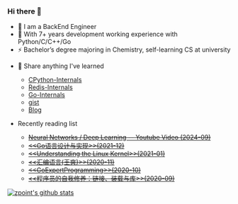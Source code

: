 ### Hi there 👋 
<!--
**zpoint/zpoint** is a ✨ _special_ ✨ repository because its `README.md` (this file) appears on your GitHub profile.

Here are some ideas to get you started:

- 🔭 I’m currently working on ...
- 🌱 I’m currently learning ...
- 👯 I’m looking to collaborate on ...
- 🤔 I’m looking for help with ...
- 💬 Ask me about ...
- 📫 How to reach me: ...
- 😄 Pronouns: ...
- ⚡ Fun fact: ...
- 🌱 I’m currently reading [<<程序员的自我修养：链接、装载与库>>](https://item.jd.com/10067200.html#crumb-wrap)
- I’m currently working on [Go-Internals](https://github.com/zpoint/Go-Internals) off the work time
- 👯 Open source project

-->

- 💼  I am a BackEnd Engineer
- 🤔  With 7+ years development working experience with Python/C/C++/Go
- ⚡ Bachelor’s degree majoring in Chemistry, self-learning CS at university

<!-- - ⚡ Bachelor degree major in Chemistry, self learning CS in University -->
- 💬  Share anything I've learned 
  - [CPython-Internals](https://github.com/zpoint/CPython-Internals)
  - [Redis-Internals](https://github.com/zpoint/Redis-Internals)
  - [Go-Internals](https://github.com/zpoint/Go-Internals)
  - [gist](https://gist.github.com/zpoint)
  - [Blog](https://github.com/zpoint/Blog)

- Recently reading list

  - ~~[Neural Networks / Deep Learning -- Youtube Video (2024-09)](https://www.youtube.com/playlist?list=PLblh5JKOoLUIxGDQs4LFFD--41Vzf-ME1)~~
  - ~~[\<\<Go语言设计与实现\>\>(2021-12)](https://item.jd.com/13521160.html)~~
  - ~~[\<\<Understanding the Linux Kernel\>\>(2021-01)](https://www.amazon.com/Understanding-Linux-Kernel-Third-Daniel/dp/0596005652)~~
  - ~~[\<\<汇编语言(王爽)\>\>(2020-11)](https://item.jd.com/12841436.html)~~
  - ~~[\<\<GoExpertProgramming\>\>(2020-10)](https://item.jd.com/12920392.html)~~
  - ~~[\<\<程序员的自我修养：链接、装载与库\>\>(2020-09)](https://item.jd.com/10067200.html#crumb-wrap)~~
 
 
[![zpoint's github stats](https://github-readme-stats.vercel.app/api?username=zpoint)](https://github.com/zpoint)
 
